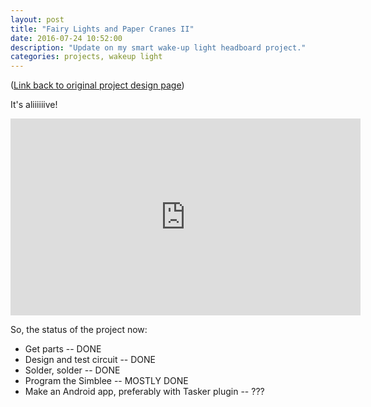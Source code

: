 ```yaml
---
layout: post
title: "Fairy Lights and Paper Cranes II"
date: 2016-07-24 10:52:00
description: "Update on my smart wake-up light headboard project."
categories: projects, wakeup light
---
```


([Link back to original project design page](/posts/wakeup-light-1))

It's aliiiiiive!

<iframe width="560" height="315" src="https://www.youtube.com/embed/Yjaj-nAhIn0" frameborder="0" allowfullscreen></iframe>

So, the status of the project now:

* Get parts -- DONE
* Design and test circuit -- DONE
* Solder, solder -- DONE
* Program the Simblee -- MOSTLY DONE
* Make an Android app, preferably with Tasker plugin -- ???